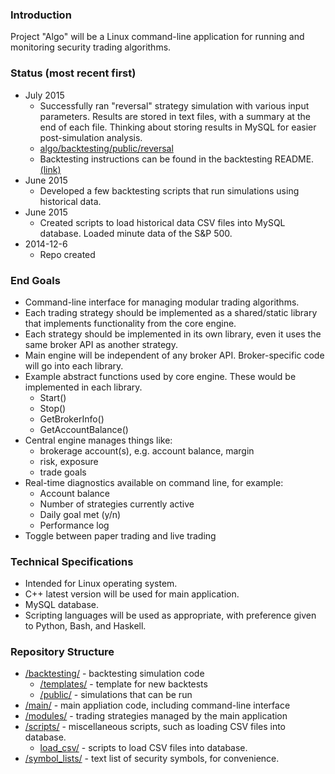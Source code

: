 ### Introduction
 
Project "Algo" will be a Linux command-line application for running and monitoring security trading algorithms.

### Status (most recent first)

- July 2015
  - Successfully ran "reversal" strategy simulation with various input parameters. Results are stored in text files, with a summary at the end of each file. Thinking about storing results in MySQL for easier post-simulation analysis.
  - [algo/backtesting/public/reversal](https://github.com/paperduck/algo/tree/master/backtesting/public/reversal)
  - Backtesting instructions can be found in the backtesting README. [(link)](https://github.com/paperduck/algo/blob/master/backtesting/README.md)
- June 2015
  - Developed a few backtesting scripts that run simulations using historical data. 
- June 2015
  - Created scripts to load historical data CSV files into MySQL database. Loaded minute data of the S&P 500.
- 2014-12-6
  - Repo created

### End Goals

- Command-line interface for managing modular trading algorithms.
- Each trading strategy should be implemented as a shared/static library that implements
functionality from the core engine.
- Each strategy should be implemented in its own library, even it uses the same broker API as another strategy.
- Main engine will be independent of any broker API. Broker-specific code will go into each library.
- Example abstract functions used by core engine. These would be implemented in each library.
  - Start()
  - Stop()
  - GetBrokerInfo()
  - GetAccountBalance()
- Central engine manages things like:
  - brokerage account(s), e.g. account balance, margin 
  - risk, exposure
  - trade goals
- Real-time diagnostics available on command line, for example:
  - Account balance
  - Number of strategies currently active
  - Daily goal met (y/n)
  - Performance log
- Toggle between paper trading and live trading

### Technical Specifications

- Intended for Linux operating system.
- C++ latest version will be used for main application.
- MySQL database.
- Scripting languages will be used as appropriate, with preference given to Python, Bash, and Haskell.

### Repository Structure

- [/backtesting/](https://github.com/paperduck/algo/tree/master/backtesting) - backtesting simulation code
  - [/templates/](https://github.com/paperduck/algo/tree/master/backtesting/templates) - template for new backtests
  - [/public/](https://github.com/paperduck/algo/tree/master/backtesting/public) - simulations that can be run
- [/main/](https://github.com/paperduck/algo/tree/master/main) - main appliation code, including command-line interface
- [/modules/](https://github.com/paperduck/algo/tree/master/modules) - trading strategies managed by the main application
- [/scripts/](https://github.com/paperduck/algo/tree/master/scripts) - miscellaneous scripts, such as loading CSV files into database.
  - [load_csv/](https://github.com/paperduck/algo/tree/master/scripts/load_csv) - scripts to load CSV files into database.
- [/symbol_lists/](https://github.com/paperduck/algo/tree/master/symbol_lists) - text list of security symbols, for convenience.


